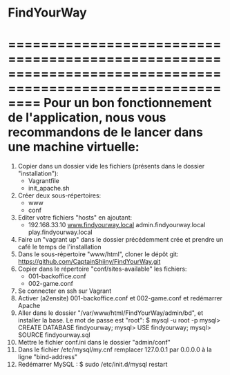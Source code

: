 # FindYourWay

============================================================================================================
Pour un bon fonctionnement de l'application, nous vous recommandons de le lancer dans une machine virtuelle:
============================================================================================================

1) Copier dans un dossier vide les fichiers (présents dans le dossier "installation"):
    - Vagrantfile
    - init_apache.sh
2) Créer deux sous-répertoires:
    - www
    - conf
3) Editer votre fichiers "hosts" en ajoutant:
    - 192.168.33.10 www.findyourway.local admin.findyourway.local play.findyourway.local
4) Faire un "vagrant up" dans le dossier précédemment crée et prendre un café le temps de l'installation
5) Dans le sous-répertoire "www/html", cloner le dépôt git: https://github.com/CaptainShiiny/FindYourWay.git
6) Copier dans le répertoire "conf/sites-available" les fichiers:
    - 001-backoffice.conf
    - 002-game.conf
7) Se connecter en ssh sur Vagrant
8) Activer (a2ensite) 001-backoffice.conf et 002-game.conf et redémarrer Apache
9) Aller dans le dossier "/var/www/html/FindYourWay/admin/bd", et installer la base. Le mot de passe est "root":
    $ mysql -u root -p
    mysql> CREATE DATABASE findyourway;
    mysql> USE findyourway;
    mysql> SOURCE findyourway.sql
10) Mettre le fichier conf.ini dans le dossier "admin/conf"
11) Dans le fichier /etc/mysql/my.cnf remplacer 127.0.0.1 par 0.0.0.0 à la ligne "bind-address"
12) Redémarrer MySQL :
    $ sudo /etc/init.d/mysql restart
